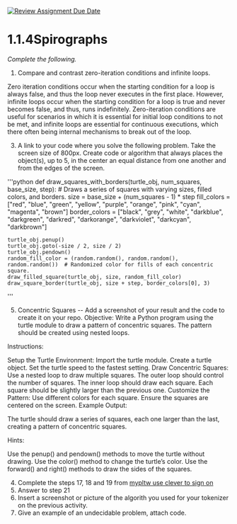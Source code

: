 [![Review Assignment Due Date](https://classroom.github.com/assets/deadline-readme-button-22041afd0340ce965d47ae6ef1cefeee28c7c493a6346c4f15d667ab976d596c.svg)](https://classroom.github.com/a/SkD24yV8)
# 1.1.4Spirographs

*Complete the following.*

1. Compare and contrast zero-iteration conditions and infinite loops.

Zero iteration conditions occur when the starting condition for a loop is always false, and thus the loop never executes in the first place. However, infinite loops occur when the starting condition for a loop is true and never becomes false, and thus, runs indefinitely. Zero-iteration conditions are useful for scenarios in which it is essential for initial loop conditions to not be met, and infinite loops are essential for continuous executions, which there often being internal mechanisms to break out of the loop.
   
3. A link to your code where you solve the following problem. Take the screen size of 800px. Create code or algorithm that always places the object(s), up to 5, in the center an equal distance from one another and from the edges of the screen.

'''python
def draw_squares_with_borders(turtle_obj, num_squares, base_size, step):
    # Draws a series of squares with varying sizes, filled colors, and borders.
    size = base_size + (num_squares - 1) * step
    fill_colors = ["red", "blue", "green", "yellow", "purple", "orange", "pink", "cyan", "magenta", "brown"]
    border_colors = ["black", "grey", "white", "darkblue", "darkgreen", "darkred", "darkorange", "darkviolet", "darkcyan", "darkbrown"]

    turtle_obj.penup()
    turtle_obj.goto(-size / 2, size / 2)
    turtle_obj.pendown()
    random_fill_color = (random.random(), random.random(), random.random())  # Randomized color for fills of each concentric square.
    draw_filled_square(turtle_obj, size, random_fill_color)
    draw_square_border(turtle_obj, size + step, border_colors[0], 3)
'''

5. Concentric Squares -- Add a screenshot of your result and the code to create it on your repo.
Objective: Write a Python program using the turtle module to draw a pattern of concentric squares. The pattern should be created using nested loops.

Instructions:

Setup the Turtle Environment:
Import the turtle module.
Create a turtle object.
Set the turtle speed to the fastest setting.
Draw Concentric Squares:
Use a nested loop to draw multiple squares.
The outer loop should control the number of squares.
The inner loop should draw each square.
Each square should be slightly larger than the previous one.
Customize the Pattern:
Use different colors for each square.
Ensure the squares are centered on the screen.
Example Output:

The turtle should draw a series of squares, each one larger than the last, creating a pattern of concentric squares.

Hints:

Use the penup() and pendown() methods to move the turtle without drawing.
Use the color() method to change the turtle’s color.
Use the forward() and right() methods to draw the sides of the squares.


4. Complete the steps 17, 18 and 19 from [mypltw use clever to sign on](https://pltw.read.inkling.com/a/b/5310c007377c46e28d745961310f0c2e/p/728c751a6c4145bea0ea83c5058fb9f9#44b0003a2ee14fcc9865e7bb5faec747)
5. Answer to step 21
6. Insert a screenshot or picture of the algorith you used for your tokenizer on the previous activity.
7. Give an example of an undecidable problem, attach code.
   


